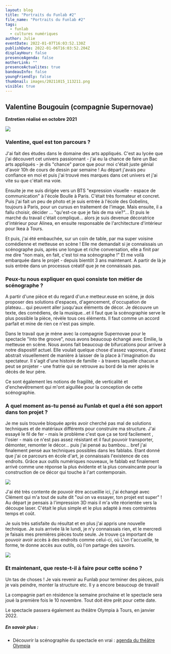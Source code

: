 ```yaml
---
layout: blog
title: "Portraits du Funlab #2"
file_name: "Portraits du Funlab #2"
tags:
  - funlab
  - cultures numériques
author: Julie
eventDate: 2022-01-07T16:03:52.130Z
publishDate: 2022-01-06T16:03:52.204Z
displayHour: false
presenceAgenda: false
motherLink: ""
presenceActualites: true
bandeauInfo: false
youngFriendly: false
thumbnail: images/20211015_113211.png
visible: true
---
```

## Valentine Bougouin (compagnie Supernovae)

**Entretien réalisé en octobre 2021**

![](images/20211015_113150.png)

### Valentine, quel est ton parcours ?

J'ai fait des études dans le domaine des arts appliqués. C'est au lycée que j'ai découvert cet univers passionnant - j'ai eu la chance de faire un Bac arts appliqués - je dis "chance" parce que pour moi c'était juste génial d'avoir 10h de cours de dessin par semaine ! Au départ j'avais peu confiance en moi et puis j'ai trouvé mes marques dans cet univers et j'ai vite su que c'était ma voie.

Ensuite je me suis dirigée vers un BTS "expression visuelle - espace de communication" à l'école Boulle à Paris. C'était très formateur et concret. Puis j'ai fait un peu de photo et je suis entrée à l'école des Gobelins, toujours à Paris, pour un cursus en traitement de l'image. Mais ensuite, il a fallu choisir, décider ... "qu'est-ce que je fais de ma vie?"... Et puis le marché du travail c'était compliqué... alors je suis devenue décoratrice d'intérieur pour Alinea, en ensuite responsable de l'architecture d'intérieur pour Ikea à Tours.

Et puis, j'ai été embauchée, sur un coin de table, par ma super voisine comédienne et metteuse en scène ! Elle me demandait si je connaissais un scénographe puis, après une longue et riche conversation, elle a finit par me dire "non mais, en fait, c'est toi ma scénographe !" Et me voilà embarquée dans le projet - depuis bientôt 3 ans maintenant. A partir de là je suis entrée dans un processus créatif que je ne connaissais pas.

### Peux-tu nous expliquer en quoi consiste ton métier de scénographe ?

A partir d'une pièce et du regard d'un.e metteur.euse en scène, je dois proposer des solutions d'espaces, d'agencement, d'occupation de plateau... qui peuvent aller jusqu'aux éléments de décor. Je découvre un texte, des comédiens, de la musique...et il faut que la scénographie serve le plus possible la pièce, révèle tous ces éléments. Il faut comme un accord parfait et mine de rien ce n'est pas simple.

Dans le travail que je mène avec la compagnie Supernovae pour le spectacle "Into the groove", nous avons beaucoup échangé avec Emilie, la metteuse en scène. Nous avons fait beaucoup de bifurcations pour arriver à notre dispositif actuel. Elle voulait quelque chose d'assez vaporeux, d'assez abstrait visuellement de manière à laisser de la place à l'imagination du spectateur. Il s'agit d'une histoire de famille - à travers laquelle chacun.e peut se projeter - une fratrie qui se retrouve au bord de la mer après le décès de leur père.

Ce sont également les notions de fragilité, de verticalité et d'enchevêtrement qui m'ont aiguillée pour la conception de cette scénographie.

### A quel moment as-tu pensé au Funlab et quel a été son apport dans ton projet ?

Je me suis trouvée bloquée après avoir cherché pas mal de solutions techniques et de matériaux différents pour construire ma structure. J'ai essayé le fil de fer - mais le problème c'est que ça se tord facilement , l'osier - mais ce n'est pas assez résistant et il faut pouvoir transporter, démonter, remonter le décor... puis j'ai pensé au bambou... bref j'ai finalement pensé aux techniques possibles dans les fablabs. Etant donné que j'ai ce parcours en école d'art, je connaissais l'existence de ces endroits. Grâce aux outils numériques nouveaux, le fablab est finalement arrivé comme une réponse la plus évidente et la plus convaincante pour la construction de ce décor qui touche à l'art contemporain.

![](images/20211015_113211.png)

J'ai été très contente de pouvoir être accueillie ici, j'ai échangé avec Clément qui m'a tout de suite dit "oui on va essayer, ton projet est super" ! Au départ je pensais à l'impression 3D mais il m'a vite réorientée vers la découpe laser. C'était le plus simple et le plus adapté à mes contraintes temps et coût.

Je suis très satisfaite du résultat et en plus j'ai appris une nouvelle technique. Je suis arrivée là le lundi, je n'y connaissais rien, et le mercredi je faisais mes premières pièces toute seule. Je trouve ça important de pouvoir avoir accès à des endroits comme celui-ci, où L'on t'accueille, te forme, te donne accès aux outils, où l'on partage des savoirs.

![](images/20211013_153323.png)



### Et maintenant, que reste-t-il à faire pour cette scéno ?

Un tas de choses ! Je vais revenir au Funlab pour terminer des pièces, puis je vais peindre, monter la structure etc. Il y a encore beaucoup de travail!

La compagnie part en résidence la semaine prochaine et le spectacle sera joué la première fois le 10 novembre. Tout doit être prêt pour cette date.

Le spectacle passera également au théâtre Olympia à Tours, en janvier 2022.

##### En savoir plus :

* Découvrir la scénographie du spectacle en vrai : [agenda du théâtre Olympia](https://cdntours.fr/spectacle/groove-ecorches-mais-heureux)